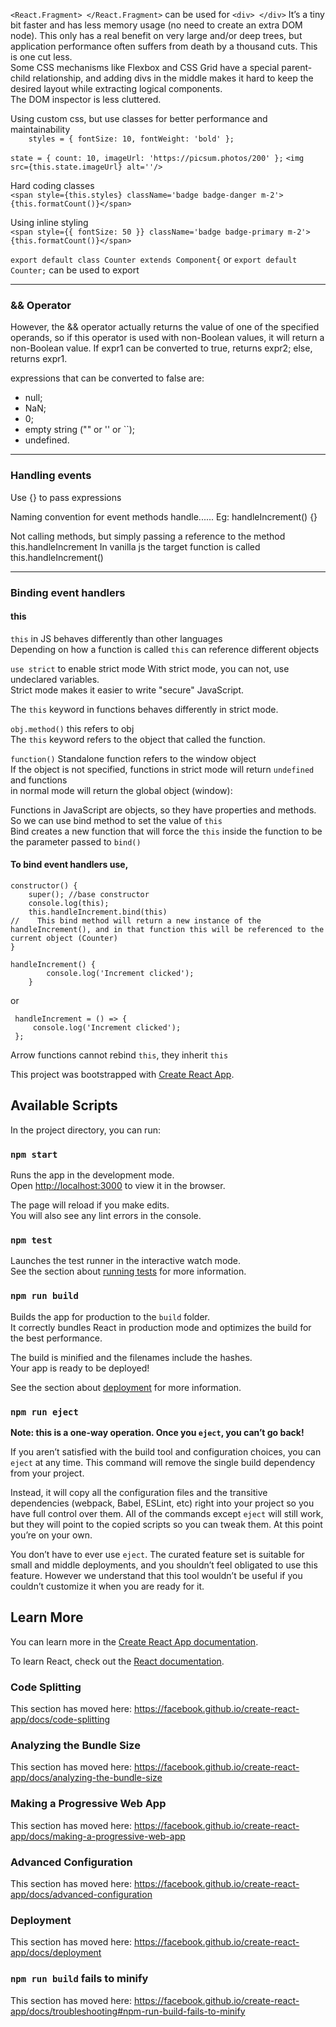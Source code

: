 `<React.Fragment> </React.Fragment>` can be used for `<div> </div>`
It’s a tiny bit faster and has less memory usage (no need to create an extra DOM node). This only has a real benefit on 
very large and/or deep trees, but application performance often suffers from death by a thousand cuts. This is one cut less.  
Some CSS mechanisms like Flexbox and CSS Grid have a special parent-child relationship, and adding divs in the middle 
makes it hard to keep the desired layout while extracting logical components.  
The DOM inspector is less cluttered.

Using custom css, but use classes for better performance and maintainability  
`    styles = {
        fontSize: 10,
        fontWeight: 'bold'
    };`


`state = {
      count: 10,
        imageUrl: 'https://picsum.photos/200'
    };`
`<img src={this.state.imageUrl} alt=''/>`

Hard coding classes  
`<span style={this.styles} className='badge badge-danger m-2'>{this.formatCount()}</span>`

Using inline styling  
`<span style={{ fontSize: 50 }} className='badge badge-primary m-2'>{this.formatCount()}</span>`


`export default class Counter extends Component{`
or
`export default Counter;`
can be used to export

<hr>  

### && Operator
However, the && operator actually returns the value of one of the specified operands, 
so if this operator is used with non-Boolean values, it will return a non-Boolean value.
If expr1 can be converted to true, returns expr2; else, returns expr1.

expressions that can be converted to false are:  
- null;
- NaN;
- 0;
- empty string ("" or '' or ``);
- undefined.

<hr>

### Handling events

Use {} to pass expressions

Naming convention for event methods handle......  Eg: handleIncrement() {}

Not calling methods, but simply passing a reference to the method this.handleIncrement
In vanilla js the target function is called this.handleIncrement()

<hr>

### Binding event handlers
#### this
`this` in JS behaves differently than other languages  
Depending on how a function is called `this` can reference different objects  

`use strict` to enable strict mode 
With strict mode, you can not, use undeclared variables.  
Strict mode makes it easier to write "secure" JavaScript.  

The `this` keyword in functions behaves differently in strict mode.  

`obj.method()`  this refers to obj  
The `this` keyword refers to the object that called the function.

`function()` Standalone function refers to the window object  
If the object is not specified, functions in strict mode will return `undefined` and functions   
in normal mode will return the global object (window):  

Functions in JavaScript are objects, so they have properties and methods.  
So we can use bind method to set the value of `this`  
Bind creates a new function that will force the `this` inside the function to be the parameter passed to `bind()`

#### To bind event handlers use,

    constructor() {
        super(); //base constructor
        console.log(this);
        this.handleIncrement.bind(this)
    //    This bind method will return a new instance of the handleIncrement(), and in that function this will be referenced to the current object (Counter)
    }
    
    handleIncrement() {
            console.log('Increment clicked');
        }

or  

     handleIncrement = () => {
         console.log('Increment clicked');
     };

Arrow functions cannot rebind `this`, they inherit `this`

















This project was bootstrapped with [Create React App](https://github.com/facebook/create-react-app).

## Available Scripts

In the project directory, you can run:

### `npm start`

Runs the app in the development mode.<br />
Open [http://localhost:3000](http://localhost:3000) to view it in the browser.

The page will reload if you make edits.<br />
You will also see any lint errors in the console.

### `npm test`

Launches the test runner in the interactive watch mode.<br />
See the section about [running tests](https://facebook.github.io/create-react-app/docs/running-tests) for more information.

### `npm run build`

Builds the app for production to the `build` folder.<br />
It correctly bundles React in production mode and optimizes the build for the best performance.

The build is minified and the filenames include the hashes.<br />
Your app is ready to be deployed!

See the section about [deployment](https://facebook.github.io/create-react-app/docs/deployment) for more information.

### `npm run eject`

**Note: this is a one-way operation. Once you `eject`, you can’t go back!**

If you aren’t satisfied with the build tool and configuration choices, you can `eject` at any time. This command will remove the single build dependency from your project.

Instead, it will copy all the configuration files and the transitive dependencies (webpack, Babel, ESLint, etc) right into your project so you have full control over them. All of the commands except `eject` will still work, but they will point to the copied scripts so you can tweak them. At this point you’re on your own.

You don’t have to ever use `eject`. The curated feature set is suitable for small and middle deployments, and you shouldn’t feel obligated to use this feature. However we understand that this tool wouldn’t be useful if you couldn’t customize it when you are ready for it.

## Learn More

You can learn more in the [Create React App documentation](https://facebook.github.io/create-react-app/docs/getting-started).

To learn React, check out the [React documentation](https://reactjs.org/).

### Code Splitting

This section has moved here: https://facebook.github.io/create-react-app/docs/code-splitting

### Analyzing the Bundle Size

This section has moved here: https://facebook.github.io/create-react-app/docs/analyzing-the-bundle-size

### Making a Progressive Web App

This section has moved here: https://facebook.github.io/create-react-app/docs/making-a-progressive-web-app

### Advanced Configuration

This section has moved here: https://facebook.github.io/create-react-app/docs/advanced-configuration

### Deployment

This section has moved here: https://facebook.github.io/create-react-app/docs/deployment

### `npm run build` fails to minify

This section has moved here: https://facebook.github.io/create-react-app/docs/troubleshooting#npm-run-build-fails-to-minify
